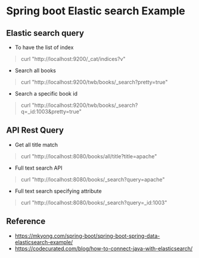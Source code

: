 # Spring boot Elastic search Example

## Elastic search query
* To have the list of index
> curl "http://localhost:9200/_cat/indices?v"

* Search all books
> curl "http://localhost:9200/twb/books/_search?pretty=true"
* Search a specific book id
> curl "http://localhost:9200/twb/books/_search?q=_id:1003&pretty=true"

## API Rest Query
* Get all title match 
> curl "http://localhost:8080/books/all/title?title=apache"
* Full text search API
> curl "http://localhost:8080/books/_search?query=apache"
* Full text search specifying attribute
> curl "http://localhost:8080/books/_search?query=_id:1003"


## Reference
* https://mkyong.com/spring-boot/spring-boot-spring-data-elasticsearch-example/
* https://codecurated.com/blog/how-to-connect-java-with-elasticsearch/